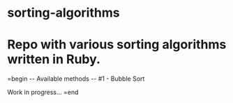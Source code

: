 # sorting-algorithms
# Repo with various sorting algorithms written in Ruby.

=begin
  -- Available methods --
  #1 - Bubble Sort


  Work in progress...
=end
